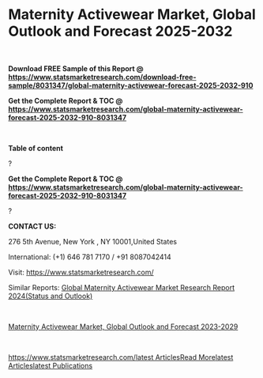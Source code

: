 <h1>Maternity Activewear Market, Global Outlook and Forecast 2025-2032</h1><br/><p><strong>Download FREE Sample of this Report @ <a href="https://www.statsmarketresearch.com/download-free-sample/8031347/global-maternity-activewear-forecast-2025-2032-910">https://www.statsmarketresearch.com/download-free-sample/8031347/global-maternity-activewear-forecast-2025-2032-910</a></strong></p>
 
 
 
 <div><b>Get the Complete Report & TOC @ <a href="https://www.statsmarketresearch.com/global-maternity-activewear-forecast-2025-2032-910-8031347">https://www.statsmarketresearch.com/global-maternity-activewear-forecast-2025-2032-910-8031347</a></b></div>
 
 
 
 <p><br />
 
 <b>Table of content</b></p>
 
 
 
 <p>? </p>
 
 
 
 <div><b>Get the Complete Report & TOC @ <a href="https://www.statsmarketresearch.com/global-maternity-activewear-forecast-2025-2032-910-8031347">https://www.statsmarketresearch.com/global-maternity-activewear-forecast-2025-2032-910-8031347</a></b></div>
 
 
 
 <p>? </p>
 
 
 
 <p><b>CONTACT US:</b><br />
 
 276 5th Avenue, New York , NY 10001,United States<br />
 
 International: (+1) 646 781 7170 / +91 8087042414<br />
 
 Visit: <a href="https://www.statsmarketresearch.com/">https://www.statsmarketresearch.com/</a><br />
 
 Similar Reports: <a href="https://www.statsmarketresearch.com/global-maternity-activewear-forecast-2025-2032-910-8031347">Global Maternity Activewear Market Research Report 2024(Status and Outlook)</a><br />
 
 <br />
 
 <a href="https://www.statsmarketresearch.com/global-maternity-activewear-forecast-2025-2032-910-8031347">Maternity Activewear Market, Global Outlook and Forecast 2023-2029</a><br />
 
 <br />
 
 <a href="https://gyeongbokgung.com">https://www.statsmarketresearch.com/</a><a href="https://hallyeomaritime.com">latest Articles</a><a href="https://jingwansa.com">Read More</a><a href="https://nguoiviet.jp/">latest Articles</a><a href="https://www.intelmarketresearch.com/">latest Publications</a></p>